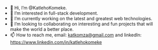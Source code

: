 - 👋 Hi, I’m @KatlehoKomeke.
- 👀 I’m interested in full-stack development.
- 🌱 I’m currently working on the latest and greatest web technologies.
- 💞️ I’m looking to collaborating on interesting and fun projects that will make the world a better place.
- 📫 How to reach me, email: katkomza@gmail.com and linkedIn: https://www.linkedin.com/in/katlehokomeke
<!---
KatlehoKomeke/KatlehoKomeke is a ✨ special ✨ repository because its `README.md` (this file) appears on your GitHub profile.
You can click the Preview link to take a look at your changes.
--->
